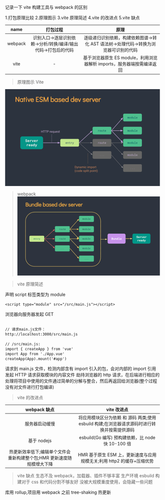 记录一下 vite 构建工具与 webpack 的区别

1.打包原理比较 2.原理图示
3.vite 原理简述
4.vite 的改进点
5.vite 缺点

|  name   |                           打包过程                            |                                        原理                                         |
| :-----: | :-----------------------------------------------------------: | :---------------------------------------------------------------------------------: |
| webpack | 识别入口->逐层识别依赖->分析/转换/编译/输出代码->打包后的代码 | 逐级递归识别依赖，构建依赖图谱->转化 AST 语法树->处理代码->转换为浏览器可识别的代码 |
|  vite   |                               -                               |       基于浏览器原生 ES module，利用浏览器解析 imports，服务器端按需编译返回        |

> 原理图示
> Vite

![avatar](https://github.com/freezestanley/rollstone/blob/main/%E6%9E%84%E5%BB%BA/a.png)

> webpack
> ![avatar](https://github.com/freezestanley/rollstone/blob/main/%E6%9E%84%E5%BB%BA/b.png)

> vite 原理简述

声明 script 标签类型为 module

```
<script type="module" src="/src/main.js"></script>
```

浏览器向服务器发起 GET

```

// 请求main.js文件：
http://localhost:3000/src/main.js

// /src/main.js:
import { createApp } from 'vue'
import App from './App.vue'
createApp(App).mount('#app')
```

请求到 main.js 文件，检测内部含有 import 引入的包，会对内部的 import 引用发起 HTTP 请求获取模块的内容文件
劫持浏览器的 http 请求，在后端进行相应的处理将项目中使用的文件通过简单的分解与整合，然后再返回给浏览器(整个过程没有对文件进行打包编译)

> vite 的改进点

|                              webpack 缺点                              |                                         vite 改进点                                          |
| :--------------------------------------------------------------------: | :------------------------------------------------------------------------------------------: |
|                             服务器启动缓慢                             | 将应用模块区分为依赖 和 源码 两类;使用 esbuild 构建;在浏览器请求源码时进行转换并按需提供源码 |
|                              基于 nodejs                               |                      esbuild(Go 编写) 预构建依赖，比 node 快 10-100 倍                       |
| 热更新效率低下;编辑单个文件会重新构建整个包;HMR 更新速度随规模增大下降 |            HMR 基于原生 ESM 上，更新速度与应用规模无关;利用 http2 的缓存+压缩优势            |

> vite 缺点
> 生态不及 webpack，加载器、插件不够丰富
> 生产环境 esbuild 构建对于 css 和代码分割不够友好
> 没被大规模重度使用，会隐藏一些问题

库用 rollup,项目用 webpack
之前 tree-shaking 热更新
